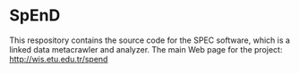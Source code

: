 # SpEnD
This respository contains the source code for the SPEC software, which is a linked data metacrawler and analyzer.
The main Web page for the project: http://wis.etu.edu.tr/spend
